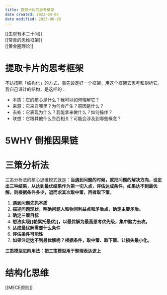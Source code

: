 ```yaml
---
title: 提取卡片的思考框架
date created: 2023-04-04
date modified: 2023-06-20
---
```


[[生财有术二十问]]  
[[常青的思维框架]]  
[[黄金圈理论]]

# 提取卡片的思考框架

不妨按照「结构化」的方式，事先设定好一个框架，用这个框架去思考和剖析它。  
我自己设计的结构，是这样的：

- 本质：它的核心是什么？我可以如何理解它？
- 来源：它来自哪里？为何会产生？原因是什么？
- 去处：它表现为什么？我能拿来做什么？如何操作？
- 联想：它跟其他什么东西相关？可能会涉及到哪些概念？

# 5WHY 倒推因果链

# 三策分析法

三策分析法的核心思维模式就是：**当遇到问题的时候，就把问题的解决方向，设定出三种结果，从达到最优结果作为第一切入点，评估达成条件，如果达不到最优解，则根据条件多少，退而求其次取中策，再者取下策。**

1. **遇到问题先抓本质**
2. **描述问题现状，明确问题人和物间利益点和矛盾点，确定主要矛盾。**
3. **确定三策目标**
4. **想法实现[[帕累托最优]]，以最优解为最高思考优先级，集中脑力去攻。**
5. **达成最优解需要什么条件**
6. **评估条件可能性**
7. **如果注定达不到最优解呢？根据条件，取中策、取下策、让损失最小化。**

**三策模型进阶用法：把三策模型用于整理表达逻上**

# 结构化思维

[[MECE原则]]
